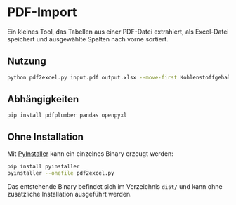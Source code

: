 # PDF-Import

Ein kleines Tool, das Tabellen aus einer PDF-Datei extrahiert, als Excel-Datei speichert und ausgewählte Spalten nach vorne sortiert.

## Nutzung

```bash
python pdf2excel.py input.pdf output.xlsx --move-first Kohlenstoffgehalt
```

## Abhängigkeiten

```
pip install pdfplumber pandas openpyxl
```

## Ohne Installation

Mit [PyInstaller](https://pyinstaller.org/) kann ein einzelnes Binary erzeugt werden:

```bash
pip install pyinstaller
pyinstaller --onefile pdf2excel.py
```

Das entstehende Binary befindet sich im Verzeichnis `dist/` und kann ohne zusätzliche Installation ausgeführt werden.

